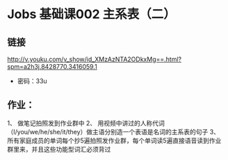 # Jobs 基础课002 主系表（二）
## 链接
http://v.youku.com/v_show/id_XMzAzNTA2ODkxMg==.html?spm=a2h3j.8428770.3416059.1
- 密码：33u
## 作业：
1、 做笔记拍照发到作业群中
2、 用视频中讲过的人称代词（I/you/we/he/she/it/they）做主语分别造一个表语是名词的主系表的句子
3、 所有家庭成员的单词每个抄5遍拍照发作业群，每个单词读5遍直接语音读到作业群里来，并且这些功能型词汇必须背过

